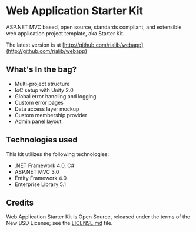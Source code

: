 ﻿Web Application Starter Kit
===========================

ASP.NET MVC based, open source, standards compliant, and extensible web application project template, aka Starter Kit.

The latest version is at [http://github.com/rialib/webapp](http://github.com/rialib/webapp)

What's In the bag?
------------------

  * Multi-project structure
  * IoC setup with Unity 2.0
  * Global error handling and logging
  * Custom error pages
  * Data access layer mockup
  * Custom membership provider
  * Admin panel layout

Technologies used
------------
This kit utilizes the following technologies:

 * .NET Framework 4.0, C#
 * ASP.NET MVC 3.0
 * Entity Framework 4.0
 * Enterprise Library 5.1

Credits
-------

Web Application Starter Kit is Open Source, released under the terms of the New BSD License; see the [LICENSE.md](https://github.com/rialib/webapp/blob/master/LICENSE.md) file.